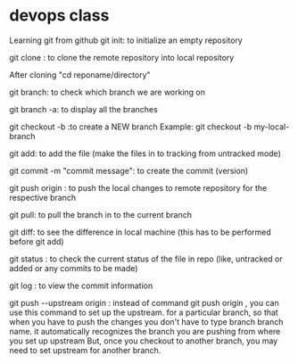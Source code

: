 # devops class
Learning git from github
git init: to initialize an empty repository

git clone <repo url>: to clone the remote repository into local repository

After cloning "cd reponame/directory"

git branch: to check which branch we are working on 

git branch -a: to display all the branches

git checkout -b <branch name>:to create a NEW branch
Example: git checkout -b my-local-branch

git add: to add the file (make the files in to tracking from untracked mode)

git commit -m "commit message": to create the commit (version)

git push origin <branch name>: to push the local changes to remote repository for the respective branch

git pull: to pull the branch in to the current branch 

git diff: to see the difference in local machine (this has to be performed before git add)

git status : to check the current status of the file in repo (like, untracked or added or any commits to be made)

git log : to view the commit information

git push --upstream origin <branch name> : instead of command git push origin <branch name>, you can use this command to set up the upstream.                                           for a particular branch, so that when you have to push the changes you don't have to type branch 
                                           branch name. it automatically recognizes the branch you are pushing from where you set up upstream                                           But, once you checkout to another branch, you may need to set upstream for another branch.

